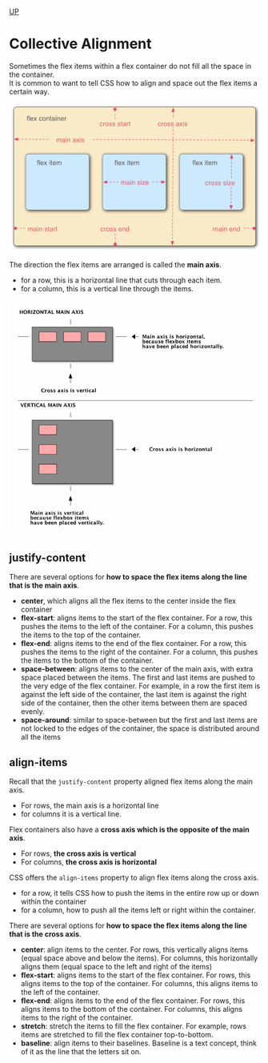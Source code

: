 [UP](./index.md)

# Collective Alignment
Sometimes the flex items within a flex container do not fill all the space in the container.  
It is common to want to tell CSS how to align and space out the flex items a certain way. 

![Alt text](./axis.png)

The direction the flex items are arranged is called the **main axis**.  
- for a row, this is a horizontal line that cuts through each item.  
- for a column, this is a vertical line through the items.

![Alt text](./axis2.png)

## justify-content
There are several options for **how to space the flex items along the line that is the main axis**.

- **center**, which aligns all the flex items to the center inside the flex container
- **flex-start**: aligns items to the start of the flex container. For a row, this pushes the items to the left of the container. For a column, this pushes the items to the top of the container.
- **flex-end**: aligns items to the end of the flex container. For a row, this pushes the items to the right of the container. For a column, this pushes the items to the bottom of the container.
- **space-between**: aligns items to the center of the main axis, with extra space placed between the items. The first and last items are pushed to the very edge of the flex container. For example, in a row the first item is against the left side of the container, the last item is against the right side of the container, then the other items between them are spaced evenly.
- **space-around**: similar to space-between but the first and last items are not locked to the edges of the container, the space is distributed around all the items

## align-items
Recall that the `justify-content` property aligned flex items along the main axis. 
- For rows, the main axis is a horizontal line
- for columns it is a vertical line.  

Flex containers also have a **cross axis which is the opposite of the main axis**. 
- For rows, **the cross axis is vertical** 
- For columns, **the cross axis is horizontal**

CSS offers the `align-items` property to align flex items along the cross axis. 
- for a row, it tells CSS how to push the items in the entire row up or down within the container
- for a column, how to push all the items left or right within the container.  

There are several options for **how to space the flex items along the line that is the cross axis**.
- **center**: align items to the center. For rows, this vertically aligns items (equal space above and below the items). For columns, this horizontally aligns them (equal space to the left and right of the items)
- **flex-start**: aligns items to the start of the flex container. For rows, this aligns items to the top of the container. For columns, this aligns items to the left of the container.
- **flex-end**: aligns items to the end of the flex container. For rows, this aligns items to the bottom of the container. For columns, this aligns items to the right of the container.
- **stretch**: stretch the items to fill the flex container. For example, rows items are stretched to fill the flex container top-to-bottom.
- **baseline**: align items to their baselines. Baseline is a text concept, think of it as the line that the letters sit on.